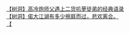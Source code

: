 [【树洞】高冷炮师父遇上二货叽萝徒弟的经典语录](http://tieba.baidu.com/p/3656621262?see_lz=1&pn=)   
[【树洞】偌大江湖有多少擦肩而过，悲欢离合。](http://tieba.baidu.com/p/3656214118?see_lz=1&pn=)   
[【](http://tieba.baidu.com/p/3656814668?see_lz=1&pn=)   
